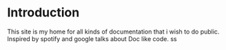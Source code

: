 # Introduction


This site is my home for all kinds of documentation that i wish to do public.  Inspired by spotify and google talks about Doc like code. ss
